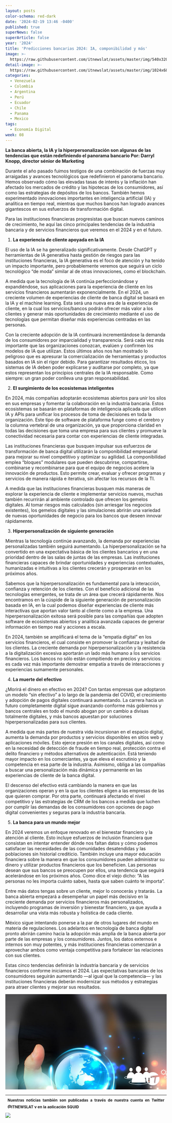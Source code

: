 ```yaml
---
layout: posts
color-schema: red-dark
date: '2024-02-19 13:46 -0400'
published: true
superNews: false
superArticle: false
year: '2024'
title: 'Predicciones bancarias 2024: IA, componibilidad y más'
image: >-
  https://raw.githubusercontent.com/itnewslat/assets/master/img/540x320/Bancap.jpg
detail-image: >-
  https://raw.githubusercontent.com/itnewslat/assets/master/img/1024x680/Bancag.jpg
categories:
  - Venezuela
  - Colombia
  - Argentina
  - Perú
  - Ecuador
  - Chile
  - Panama
  - Mexico
tags:
  - Economía Digital
week: 08
---
```

**La banca abierta, la IA y la hiperpersonalización son algunas de las tendencias que están redefiniendo el panorama bancario Por: Darryl Knopp, director sénior de Marketing**

Durante el año pasado fuimos testigos de una combinación de fuerzas muy arraigadas y avances tecnológicos que redefinieron el panorama bancario. Hemos observado cómo las elevadas tasas de interés y la inflación han afectado los mercados de crédito y las hipotecas de los consumidores, así como las estrategias de depósitos de los bancos. También hemos experimentado innovaciones importantes en inteligencia artificial (IA) y analítica en tiempo real, mientras que muchos bancos han logrado avances gigantescos en sus esfuerzos de transformación digital.

Para las instituciones financieras progresistas que buscan nuevos caminos de crecimiento, he aquí las cinco principales tendencias de la industria bancaria y de servicios financieros que veremos en el 2024 y en el futuro.

1. **La experiencia de cliente apoyada en la IA**

El uso de la IA se ha generalizado significativamente. Desde ChatGPT y herramientas de IA generativa hasta gestión de riesgos para las instituciones financieras, la IA generativa es el foco de atención y ha tenido un impacto importante, pero probablemente veremos que seguirá un ciclo tecnológico “de moda” similar al de otras innovaciones, como el blockchain.

A medida que la tecnología de IA continúa perfeccionándose y expandiéndose, sus aplicaciones para la experiencia de cliente en los servicios financieros aumentarán exponencialmente. En el 2024, un creciente volumen de experiencias de cliente de banca digital se basará en la IA y el machine learning. Esta será una nueva era de la experiencia de cliente, en la cual los servicios/bancos podrán ofrecer más valor a los clientes y generar más oportunidades de crecimiento mediante el uso de tecnologías que permitan diseñar más experiencias centradas en las personas.

Con la creciente adopción de la IA continuará incrementándose la demanda de los consumidores por imparcialidad y transparencia. Será cada vez más importante que las organizaciones conozcan, evalúen y confirmen los modelos de IA que utilizan. Estos últimos años nos han mostrado lo peligroso que es apresurar la comercialización de herramientas y productos basados en IA sin el rigor debido. Para garantizar resultados éticos, los sistemas de IA deben poder explicarse y auditarse por completo, ya que estos representan los principios centrales de la IA responsable. Como siempre: un gran poder conlleva una gran responsabilidad.

2. **El surgimiento de los ecosistemas inteligentes**

En 2024, más compañías adoptarán ecosistemas abiertos para unir los silos en sus empresas y fomentar la colaboración en la industria bancaria. Estos ecosistemas se basarán en plataformas de inteligencia aplicada que utilicen IA y APIs para unificar los procesos de toma de decisiones en toda la organización. Este tipo de software de plataforma funge como el cerebro y la columna vertebral de una organización, ya que proporciona claridad en todas las decisiones que toma una empresa para sus clientes y promueve la conectividad necesaria para contar con experiencias de cliente integradas.

Las instituciones financieras que busquen impulsar sus esfuerzos de transformación de banca digital utilizarán la componibilidad empresarial para mejorar su nivel competitivo y optimizar su agilidad. La componibilidad emplea “bloques” modulares que pueden descubrirse, compartirse, combinarse y recombinarse para que el equipo de negocios acelere la innovación de productos. Esto permite crear, evaluar y ofrecer programas y servicios de manera rápida e iterativa, sin afectar los recursos de la TI.

A medida que las instituciones financieras busquen más maneras de explorar la experiencia de cliente e implementar servicios nuevos, muchas también recurrirán al ambiente controlado que ofrecen los gemelos digitales. Al tomar riesgos más calculados (sin arriesgar los negocios existentes), los gemelos digitales y las simulaciones abrirán una variedad de nuevas oportunidades de negocio para los bancos que deseen innovar rápidamente.

3. **Hiperpersonalización de siguiente generación**

Mientras la tecnología continúe avanzando, la demanda por experiencias personalizadas también seguirá aumentando. La hiperpersonalización se ha convertido en una expectativa básica de los clientes bancarios y en una prioridad dentro de las salas de juntas de las empresas. Las instituciones financieras capaces de brindar oportunidades y experiencias contextuales, humanizadas e intuitivas a los clientes crecerán y prosperarán en los próximos años.

Sabemos que la hiperpersonalización es fundamental para la interacción, confianza y retención de los clientes. Con el beneficio adicional de las tecnologías emergentes, se trata de un área que crecerá rápidamente. Nos encontramos en la cúspide de la siguiente generación de personalización basada en IA, en la cual podemos diseñar experiencias de cliente más interactivas que aportan valor tanto al cliente como a la empresa. Una hiperpersonalización exitosa será posible para las compañías que adopten software de ecosistemas abiertos y analítica avanzada capaces de generar información en tiempo real y acciones a escala.

En 2024, también se amplificará el tema de la “empatía digital” en los servicios financieros, el cual consiste en promover la confianza y lealtad de los clientes. La creciente demanda por hiperpersonalización y la resistencia a la digitalización excesiva aportarán un lado más humano a los servicios financieros. Los bancos no sólo están compitiendo en precios y servicios: es cada vez más importante demostrar empatía a través de interacciones y experiencias sumamente personales.

4. **La muerte del efectivo**

¿Morirá el dinero en efectivo en 2024? Con tantas empresas que adoptaron un modelo “sin efectivo” a lo largo de la pandemia del COVID, el crecimiento y adopción de pagos digitales continuará aumentando. La carrera hacia un futuro completamente digital sigue avanzando conforme más gobiernos y bancos centrales en todo el mundo abogan por un cambio a divisas totalmente digitales, y más bancos apuestan por soluciones hiperpersonalizadas para sus clientes.

A medida que más partes de nuestra vida incursionan en el espacio digital, aumenta la demanda por productos y servicios disponibles en sitios web y aplicaciones móviles. Esto ejerce presión en los canales digitales, así como en la necesidad de detección de fraude en tiempo real, protección contra el delito financiero y métodos alternativos de autenticación. Está teniendo mayor impacto en los comerciantes, ya que eleva el escrutinio y la competencia en esa parte de la industria. Asimismo, obliga a las compañías a buscar una personalización más dinámica y permanente en las experiencias de cliente de la banca digital.

El descenso del efectivo está cambiando la manera en que las organizaciones operan y en la que los clientes eligen a las empresas de las que quieren comprar. Por otra parte, continuará afectando el nivel competitivo y las estrategias de CRM de los bancos a medida que luchen por cumplir las demandas de los consumidores con opciones de pago digital convenientes y seguras para la industria bancaria.

5. **La banca para un mundo mejor**

En 2024 veremos un enfoque renovado en el bienestar financiero y la atención al cliente. Esto incluye esfuerzos de inclusión financiera que consistan en intentar entender dónde nos faltan datos y cómo podemos satisfacer las necesidades de las comunidades desatendidas y las poblaciones sin historial crediticio. También incluye una mayor educación financiera sobre la manera en que los consumidores pueden administrar su dinero y utilizar productos financieros que los beneficien. Las personas desean que sus bancos se preocupen por ellos, una tendencia que seguirá acelerándose en los próximos años. Como dice el viejo dicho: “A las personas no les importa cuánto sabes, hasta que saben cuánto te importa”.

Entre más datos tengas sobre un cliente, mejor lo conocerás y tratarás. La banca abierta empezará a desempeñar un papel más decisivo en la creciente demanda por servicios financieros más personalizados, incluyendo programas de inversión y bienestar financiero, ya que ayuda a desarrollar una vista más robusta y holística de cada cliente.

México sigue intentando ponerse a la par de otros lugares del mundo en materia de regulaciones. Los adelantos en tecnología de banca digital pronto abrirán camino hacia la adopción más amplia de la banca abierta por parte de las empresas y los consumidores. Juntos, los datos externos e internos son muy potentes, y más instituciones financieras comenzarán a aprovechar ambos como ventaja competitiva para fortalecer las relaciones con sus clientes.

Estas cinco tendencias definirán la industria bancaria y de servicios financieros conforme iniciamos el 2024. Las expectativas bancarias de los consumidores seguirán aumentando —al igual que la competencia— y las instituciones financieras deberán modernizar sus métodos y estrategias para atraer clientes y mejorar sus resultados.

![](https://raw.githubusercontent.com/itnewslat/assets/master/img/540x320/Bancap.jpg)

<table style="height: 42px;" width="569">
<tbody>
<tr>
<td style="text-align: justify;"><sub><strong>Nuestras noticias también son publicadas a través de nuestra cuenta en Twitter <a href="https://twitter.com/itnewslat?lang=es">@ITNEWSLAT</a> y en la aplicación <a href="https://squidapp.co/en/">SQUID</a></strong></sub></td>
</tr>
</tbody>
</table>

<img src="https://tracker.metricool.com/c3po.jpg?hash=56f88a41e39ab42c063cc51676587a04"/>